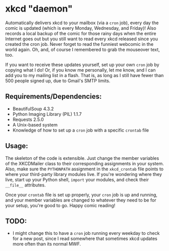 xkcd "daemon"
===

Automatically delivers xkcd to your mailbox (via a `cron` job), every day the comic is updated (which is every Monday, Wednesday, and Friday)! Also records a local backup of the comic for those rainy days when the entire Internet goes out but you still want to read every xkcd released since you created the cron job. Never forget to read the funniest webcomic in the world again. Oh, and, of course I remembered to grab the mouseover text, too.

If you want to receive these updates yourself, set up your own `cron` job by copying what I do! Or, if you know me personally, let me know, and I can add you to my mailing list in a flash. That is, as long as I still have fewer than 500 people signed up, due to Gmail's SMTP limits.

Requirements/Dependencies:
---

- BeautifulSoup 4.3.2
- Python Imaging Library (PIL) 1.1.7
- Requests 2.5.0
- A Unix-based system
- Knowledge of how to set up a `cron` job with a specific `crontab` file

Usage:
---

The skeleton of the code is extensible. Just change the member variables of the XKCDMailer class to their corresponding assignments in your system. Also, make sure the `PYTHONPATH` assignment in the `xkcd_crontab` file points to where your third-party library modules live. If you're wondering where they live, start up your Python shell, `import` your modules, and check their `__file__` attributes.

Once your `crontab` file is set up properly, your `cron` job is up and running, and your member variables are changed to whatever they need to be for your setup, you're good to go. Happy comic reading!

TODO:
---

- I might change this to have a `cron` job running every weekday to check for a new post, since I read somewhere that sometimes xkcd updates more often than its normal MWF.
